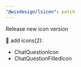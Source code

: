 ```yaml
---
"@wisdesign/lsicon": patch
---
```


Release new icon version

🚀 add icons(2):

  - ChatQuestionIcon
  - ChatQuestionFilledIcon

